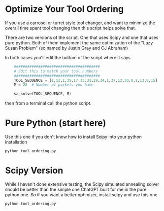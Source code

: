 # Optimize Your Tool Ordering

If you use a carrosel or turret style tool changer, and want to minimize the overall time spent tool changing then this script helps solve that. 

There are two versions of the script. One that uses Scipy and one that uses pure python. 
Both of them implement the same optimization of the "Lazy Susan Problem" (so named by Justin Gray and CJ Abraham)

In both cases you'll edit the bottom of the script where it says 

```python
    #######################################
    # Edit this to match your tool numbers
    #######################################
    TOOL_SEQUENCE = [1,13,1,35,17,33,31,29,34,1,37,13,30,8,1,13,8,15]
    M = 28  # Number of pockets you have

    sa_solve(TOOL_SEQUENCE, M)
```

then from a terminal call the python script. 

# Pure Python (start here)
Use this one if you don't know how to install Scipy into your python installation 

`python tool_ordering.py`


# Scipy Version
While I haven't done extensive testing, the Scipy simulated annealing solver should be better than the simple one ChatGPT built for me in the pure python one. 
So if you want a better optimizer, install scipy and use this one. 

`python tool_ordering.py`